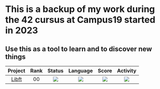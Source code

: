 # This is a backup of my work during the 42 cursus at Campus19 started in 2023
## Use this as a tool to learn and to discover new things

| Project | Rank | Status | Language | Score | Activity |
| :---: | :---: | :---: | :---: | :---: | :---: |
| [Libft](https://github.com/SydenX/42Stud) | 00 | <img src="https://img.shields.io/badge/Forbidden-red?style=flat-square" /> | <img src="https://img.shields.io/github/languages/top/SydenX/42Stud?style=flat-square" /> | <img src="https://img.shields.io/badge/TBD-red?style=flat-square" /> | <img src="https://img.shields.io/github/last-commit/SydenX/42Stud?style=flat-square" /> |
